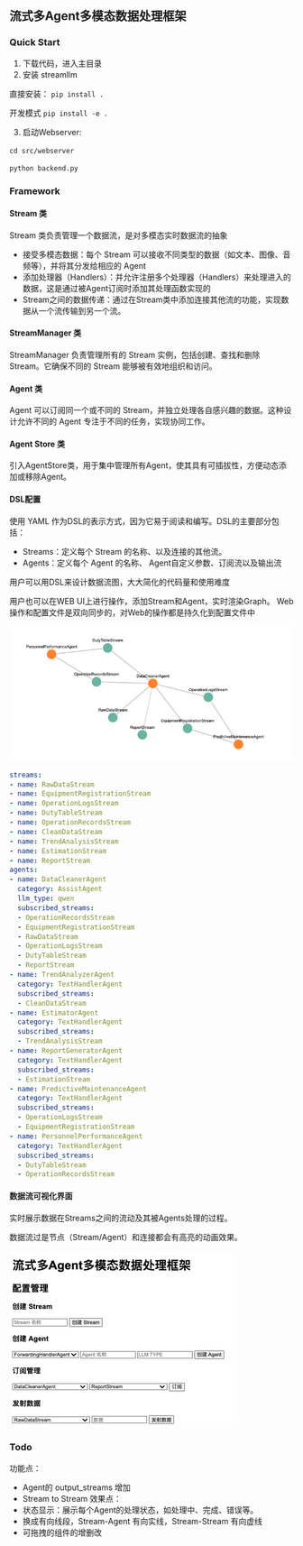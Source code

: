 ## 流式多Agent多模态数据处理框架
### Quick Start
1. 下载代码，进入主目录
2. 安装 streamllm

直接安装： `pip install .`

开发模式 `pip install -e .`

3. 启动Webserver:

`cd src/webserver`

`python backend.py`

### Framework
#### Stream 类
Stream 类负责管理一个数据流，是对多模态实时数据流的抽象
- 接受多模态数据：每个 Stream 可以接收不同类型的数据（如文本、图像、音频等），并将其分发给相应的 Agent
- 添加处理器（Handlers）：并允许注册多个处理器（Handlers）来处理进入的数据，这是通过被Agent订阅时添加其处理函数实现的
- Stream之间的数据传递：通过在Stream类中添加连接其他流的功能，实现数据从一个流传输到另一个流。

####  StreamManager 类
StreamManager 负责管理所有的 Stream 实例，包括创建、查找和删除 Stream。它确保不同的 Stream 能够被有效地组织和访问。

#### Agent 类
Agent 可以订阅同一个或不同的 Stream，并独立处理各自感兴趣的数据。这种设计允许不同的 Agent 专注于不同的任务，实现协同工作。

#### Agent Store 类
引入AgentStore类，用于集中管理所有Agent，使其具有可插拔性，方便动态添加或移除Agent。

#### DSL配置
使用 YAML 作为DSL的表示方式，因为它易于阅读和编写。DSL的主要部分包括：
- Streams：定义每个 Stream 的名称、以及连接的其他流。
- Agents：定义每个 Agent 的名称、 Agent自定义参数、订阅流以及输出流

用户可以用DSL来设计数据流图，大大简化的代码量和使用难度

用户也可以在WEB UI上进行操作，添加Stream和Agent，实时渲染Graph。
Web操作和配置文件是双向同步的，对Web的操作都是持久化到配置文件中

![UI界面](docs/pic2.png)

```yaml
streams:
- name: RawDataStream
- name: EquipmentRegistrationStream
- name: OperationLogsStream
- name: DutyTableStream
- name: OperationRecordsStream
- name: CleanDataStream
- name: TrendAnalysisStream
- name: EstimationStream
- name: ReportStream
agents:
- name: DataCleanerAgent
  category: AssistAgent
  llm_type: qwen
  subscribed_streams:
  - OperationRecordsStream
  - EquipmentRegistrationStream
  - RawDataStream
  - OperationLogsStream
  - DutyTableStream
  - ReportStream
- name: TrendAnalyzerAgent
  category: TextHandlerAgent
  subscribed_streams:
  - CleanDataStream
- name: EstimatorAgent
  category: TextHandlerAgent
  subscribed_streams:
  - TrendAnalysisStream
- name: ReportGeneratorAgent
  category: TextHandlerAgent
  subscribed_streams:
  - EstimationStream
- name: PredictiveMaintenanceAgent
  category: TextHandlerAgent
  subscribed_streams:
  - OperationLogsStream
  - EquipmentRegistrationStream
- name: PersonnelPerformanceAgent
  category: TextHandlerAgent
  subscribed_streams:
  - DutyTableStream
  - OperationRecordsStream
```

#### 数据流可视化界面
实时展示数据在Streams之间的流动及其被Agents处理的过程。

数据流过是节点（Stream/Agent）和连接都会有高亮的动画效果。

![操作界面](docs/pic1.png)

### Todo
功能点：
- Agent的 output_streams 增加
- Stream to Stream
效果点： 
- 状态显示：展示每个Agent的处理状态，如处理中、完成、错误等。
- 换成有向线段，Stream-Agent 有向实线，Stream-Stream 有向虚线
- 可拖拽的组件的增删改
